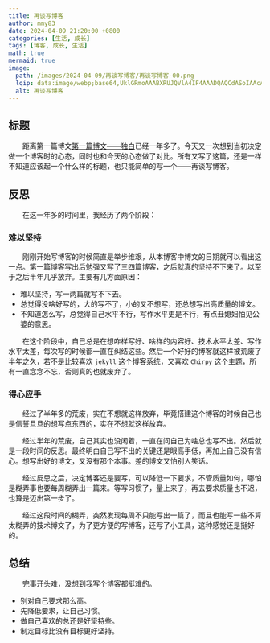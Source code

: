 ```yaml
---
title: 再谈写博客
author: mmy83
date: 2024-04-09 21:20:00 +0800
categories: [生活, 成长]
tags: [博客, 成长, 生活]
math: true
mermaid: true
image:
  path: /images/2024-04-09/再谈写博客/再谈写博客-00.png
  lqip: data:image/webp;base64,UklGRmoAAABXRUJQVlA4IF4AAADQAQCdASoIAAcAAUAmJbACdAD0rEEGGAD++C8/U8WRtwFCvhZ8I4O+bz0TPmz5vF2Zk1vtbEuEvng+mXemXCbVHtvy4qobUzQNaIjS/v4wldXeYH3gAdhshYvsAAAA
  alt: 再谈写博客
---
```


## 标题

&emsp;&emsp;距离第一篇博文[第一篇博文——独白](/posts/第一篇博文-独白/)已经一年多了。今天又一次想到当初决定做一个博客时的心态，同时也和今天的心态做了对比。所有又写了这篇，还是一样不知道应该起一个什么样的标题，也只能简单的写一个——再谈写博客。

## 反思

&emsp;&emsp;在这一年多的时间里，我经历了两个阶段：

### 难以坚持

&emsp;&emsp;刚刚开始写博客的时候简直是举步维艰，从本博客中博文的日期就可以看出这一点。第一篇博客写出后勉强又写了三四篇博客，之后就真的坚持不下来了。以至于之后半年几乎放弃。主要有几方面原因：

* 难以坚持，写一两篇就写不下去。
* 总觉得没啥好写的，大的写不了，小的又不想写，还总想写出高质量的博文。
* 不知道怎么写，总觉得自己水平不行，写作水平更是不行，有点丑媳妇怕见公婆的意思。

&emsp;&emsp;在这个阶段中，自己总是在想咋样写好、啥样的内容好、技术水平太差、写作水平太差，每次写的时候都一直在纠结这些。然后一个好好的博客就这样被荒废了半年之久，若不是比较喜欢 ```jekyll``` 这个博客系统，又喜欢 ```Chirpy``` 这个主题，所有一直念念不忘，否则真的也就废弃了。

### 得心应手

&emsp;&emsp;经过了半年多的荒废，实在不想就这样放弃，毕竟搭建这个博客的时候自己也是信誓旦旦的想写点东西的，实在不想就这样放弃。

&emsp;&emsp;经过半年的荒废，自己其实也没闲着，一直在问自己为啥总也写不出。然后就是一段时间的反思。最终明白自己写不出的关键还是眼高手低，再加上自己没有信心。想写出好的博文，又没有那个本事。差的博文又怕别人笑话。

&emsp;&emsp;经过反思之后，决定博客还是要写，可以降低一下要求，不管质量如何，哪怕是糊弄事也要每周糊弄出一篇来。等写习惯了，量上来了，再去要求质量也不迟，也算是迈出第一步了。

&emsp;&emsp;经过这段时间的糊弄，突然发现每周不只能写出一篇了，而且也能写一些不算太糊弄的技术博文了，为了更方便的写博客，还写了小工具，这种感觉还是挺好的。

## 总结

&emsp;&emsp;完事开头难，没想到我写个博客都挺难的。

* 别对自己要求那么高。
* 先降低要求，让自己习惯。
* 做自己喜欢的总还是好坚持些。
* 制定目标比没有目标更好坚持。
